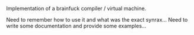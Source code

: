 Implementation of a brainfuck compiler / virtual machine.

Need to remember how to use it and what was the exact synrax...
Need to write some documentation and provide some examples...
